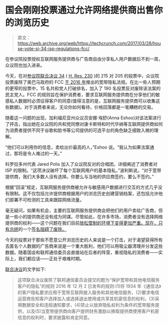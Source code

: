 # 国会刚刚投票通过允许网络提供商出售你的浏览历史

> 原文：<https://web.archive.org/web/https://techcrunch.com/2017/03/28/house-vote-sj-34-isp-regulations-fcc/>

在参议院投票授权互联网服务提供商与广告商自由分享私人用户数据后不到一周，众议院也加入进来。

今天，在对[参议院联合决议 34](https://web.archive.org/web/20230326172907/https://www.congress.gov/bill/115th-congress/senate-joint-resolution/34) ( [H. Res. 230](https://web.archive.org/web/20230326172907/https://www.congress.gov/bill/115th-congress/house-resolution/230) )的 215 对 205 的投票中，众议院投票废除了奥巴马政府的 FCC [于 2016 年](https://web.archive.org/web/20230326172907/https://techcrunch.com/2016/10/27/new-fcc-rule-protects-users-from-the-prying-eyes-of-isps/)推出的宽带隐私法规。在比一些人预期的更窄的投票中，15 名共和党人打破排名，加入了 190 名投票反对废除该法案的民主党人。FCC 的规则旨在保护消费者，要求互联网服务提供商在分享他们的敏感私人数据时必须征得客户的同意(值得注意的是，互联网服务提供商可以收集这些数据)。对于消费者来说，无论你如何看待，价格回落都是一笔糟糕的交易。

随着这一问题的出现，加利福尼亚州众议员安娜·埃舒(Anna Eshoo)对该法案进行了抨击，指出她在众议院的共和党同僚对康卡斯特和时代华纳等互联网提供商如何为消费者提供不同于谷歌和脸书等公司提供的可选平台的角色缺乏细致入微的理解。

“他们可以利用你的信息，卖给出价最高的人，”Eshoo 说。“我认为如果法案通过，那将是令人难过的一天。”

科罗拉多州代表 Jared Polis 加入了众议院反对的合唱团，详细阐述了消费者对 ISP 的限制。“这项决议破坏了每个互联网用户的基本隐私，”波利斯说。“对于宽带提供商，我们大多数人没有选择。你要么与当地的供应商签约，要么不签约。”

根据“回滚”规定，互联网服务提供商被允许与敏感用户数据进行交互的方式几乎没有限制。这不仅包括允许提供商根据用户的浏览历史创建营销档案，还包括允许他们部署不可检测的工具来跟踪网络流量。

毫无疑问，如果有机会，主要的互联网服务提供商会把他们的用户卖给广告商，但是一些小的提供商还没有成为同谋。尽管如此，在许多市场，消费者没有选择网络提供商的权利——这个问题在我们目前[放松管制的环境下变得更加严重。现在，只有总统](https://web.archive.org/web/20230326172907/https://techcrunch.com/2017/01/23/trumps-fcc-chairman-pick-ajit-pai-heralds-a-weaker-meeker-commission/)的一个[签名阻碍了废除。](https://web.archive.org/web/20230326172907/https://techcrunch.com/2017/03/28/white-house-sj-34-statement/)

今天的投票对于那些不愿意公开浏览历史的人来说是一个打击，对于渴望获得所有去匿名个人数据的广告商来说是一个重大胜利，他们可以用吸尘器清理并分发这些数据。随着国会和联邦通信委员会直接站在后者的阵营，重视隐私的消费者——实际上，我们都应该——正处于艰难时期。

[联合决议](https://web.archive.org/web/20230326172907/https://www.congress.gov/bill/115th-congress/senate-joint-resolution/34)的文字如下:

> 这项联合决议废除了联邦通信委员会提交的题为“保护宽带和其他电信服务客户的隐私”的规则 2016 年 12 月 2 日发布的规则:(1)将 1934 年《通信法》的客户隐私要求应用于宽带互联网接入服务和其他电信服务，(2)要求电信运营商告知客户选择加入或选择退出使用或共享其机密信息的权利，(3)采用数据安全和违规通知要求，(4)禁止以放弃隐私权利为条件的宽带服务提供，以及(5)当宽带提供商向客户提供财务激励以换取提供商使用客户机密信息的权利时，要求披露和肯定同意。